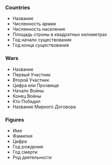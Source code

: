 ### Countries

- Название
- Численность армии
- Численность населения
- Площадь строны в квадратных километрах
- Год начало существования
- Год конца существования

### Wars

- Название
- Первый Участник
- Второй Участник
- Цифра или Прозвище
- Начало Войны
- Конец Войны
- Кто Победил
- Название Мирного Договора

### Figures

- Имя
- Фамилия
- Цифра
- Год рождения
- Год смерти
- Род деятельности
